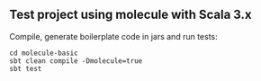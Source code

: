 ## Test project using molecule with Scala 3.x

Compile, generate boilerplate code in jars and run tests:

    cd molecule-basic
    sbt clean compile -Dmolecule=true
    sbt test